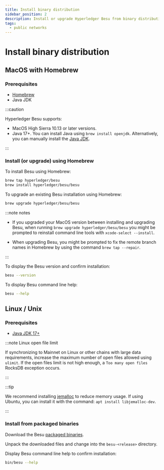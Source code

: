 ```yaml
---
title: Install binary distribution
sidebar_position: 2
description: Install or upgrade Hyperledger Besu from binary distribution
tags:
  - public networks
---
```


# Install binary distribution

## MacOS with Homebrew

### Prerequisites

- [Homebrew](https://brew.sh/)
- Java JDK

:::caution

Hyperledger Besu supports:

- MacOS High Sierra 10.13 or later versions.
- Java 17+. You can install Java using `brew install openjdk`. Alternatively, you can manually install the [Java JDK](https://www.oracle.com/java/technologies/downloads).

:::

### Install (or upgrade) using Homebrew

To install Besu using Homebrew:

```bash
brew tap hyperledger/besu
brew install hyperledger/besu/besu
```

To upgrade an existing Besu installation using Homebrew:

```bash
brew upgrade hyperledger/besu/besu
```

:::note notes

- If you upgraded your MacOS version between installing and upgrading Besu, when running `brew upgrade hyperledger/besu/besu` you
    might be prompted to reinstall command line tools with `xcode-select --install`.

- When upgrading Besu, you might be prompted to fix the remote branch names in Homebrew by using the command `brew tap --repair`.

:::

To display the Besu version and confirm installation:

```bash
besu --version
```

To display Besu command line help:

```bash
besu --help
```

## Linux / Unix

### Prerequisites

- [Java JDK 17+](https://www.oracle.com/java/technologies/downloads/)

:::note Linux open file limit

If synchronizing to Mainnet on Linux or other chains with large data requirements, increase the maximum number of open files allowed using `ulimit`. If the open files limit is not high enough, a `Too many open files` RocksDB exception occurs.

:::

:::tip

We recommend installing [jemalloc](https://jemalloc.net/) to reduce memory usage. If using Ubuntu, you can install it with the command: `apt install libjemalloc-dev`.

:::

### Install from packaged binaries

Download the Besu [packaged binaries](https://github.com/hyperledger/besu/releases).

Unpack the downloaded files and change into the `besu-<release>` directory.

Display Besu command line help to confirm installation:

```bash
bin/besu --help
```
